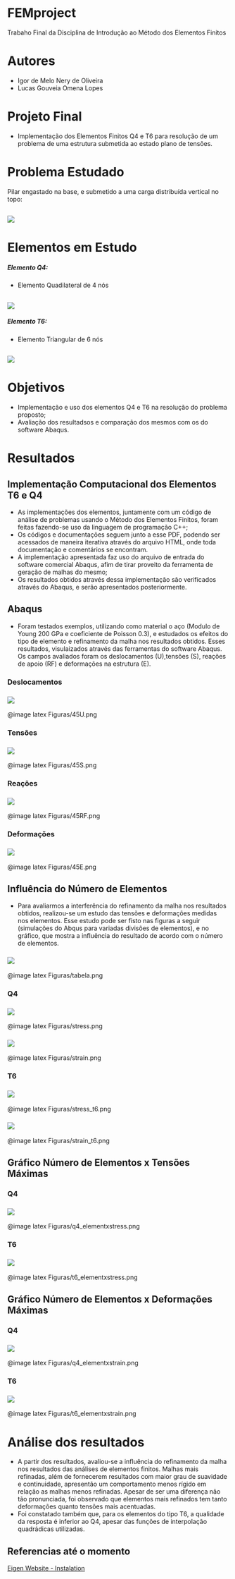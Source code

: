 <!-- $theme: gaia -->
# FEMproject
  Trabaho Final da Disciplina de Introdução ao Método dos Elementos Finitos

# Autores 
  * Igor de Melo Nery de Oliveira
  * Lucas Gouveia Omena Lopes

# Projeto Final

* Implementação dos Elementos Finitos Q4 e T6 para resolução de um problema de uma estrutura submetida ao estado plano de tensões.

# Problema Estudado

Pilar engastado na base, e submetido a uma carga distribuída vertical no topo:

##  ![](/Figuras/problema.png)


# Elementos em Estudo 

##### Elemento Q4:
* Elemento Quadilateral de 4 nós

##  ![](/Figuras/elementQ4.png)

##### Elemento T6:
* Elemento Triangular de 6 nós

##  ![](/Figuras/T6.png)


# Objetivos

* Implementação e uso dos elementos Q4 e T6 na resolução do problema proposto;
* Avaliação dos resultadsos e comparação dos mesmos com os do software Abaqus.


# Resultados

## Implementação Computacional dos Elementos T6 e Q4

* As implementações dos elementos, juntamente com um código de análise de problemas usando o Método dos Elementos Finitos, foram feitas fazendo-se uso da linguagem de programação C++;
* Os códigos e documentações seguem junto a esse PDF, podendo ser acessados de maneira iterativa através do arquivo HTML, onde toda documentação e comentários se encontram.
* A implementação apresentada faz uso do arquivo de entrada do software comercial Abaqus, afim de tirar proveito da ferramenta de geração de malhas do mesmo;
* Os resultados obtidos através dessa implementação são verificados através do Abaqus, e serão apresentados posteriormente.

## Abaqus

* Foram testados exemplos, utilizando como material o aço (Modulo de Young 200 GPa e coeficiente de Poisson 0.3), e estudados os efeitos do tipo de elemento e refinamento da malha nos resultados obtidos. Esses resultados, visulaizados através das ferramentas do software Abaqus. Os campos avaliados foram os deslocamentos (U),tensões (S), reações de apoio (RF) e deformações na estrutura (E).

### Deslocamentos
###  ![](Figuras/45U.png)
@image latex Figuras/45U.png

### Tensões
###  ![](Figuras/45S.png)
@image latex Figuras/45S.png

### Reações
###  ![](Figuras/45RF.png)
@image latex Figuras/45RF.png

### Deformações
###  ![](Figuras/45E.png)
@image latex Figuras/45E.png

## Influência do Número de Elementos
* Para avaliarmos a interferência do refinamento da malha nos resultados obtidos, realizou-se um estudo das tensões e deformações medidas nos elementos. Esse estudo pode ser fisto nas figuras a seguir (simulações do Abqus para variadas divisões de elementos), e no gráfico, que mostra a influência do resultado de acordo com o número de elementos.

###  ![](Figuras/tabela.png)
@image latex Figuras/tabela.png

### Q4
###  ![](Figuras/stress.png)
@image latex Figuras/stress.png

###  ![](Figuras/strain.png)
@image latex Figuras/strain.png

### T6
###  ![](Figuras/stress_t6.png)
@image latex Figuras/stress_t6.png

###  ![](Figuras/strain_t6.png)
@image latex Figuras/strain_t6.png

## Gráfico Número de Elementos x Tensões Máximas

### Q4
###  ![](Figuras/q4_elementxstress.png)
@image latex Figuras/q4_elementxstress.png


### T6
###  ![](Figuras/t6_elementxstress.png)
@image latex Figuras/t6_elementxstress.png

## Gráfico Número de Elementos x Deformações Máximas

### Q4
###  ![](Figuras/q4_elementxstrain.png)
@image latex Figuras/q4_elementxstrain.png


### T6
###  ![](Figuras/t6_elementxstrain.png)
@image latex Figuras/t6_elementxstrain.png


# Análise dos resultados

* A partir dos resultados, avaliou-se a influência do refinamento da malha nos resultados das análises de elementos finitos. Malhas mais refinadas, além de fornecerem resultados com maior grau de suavidade e continuidade, apresentão um comportamento menos rígido em relação as malhas menos refinadas. Apesar de ser uma diferença não tão pronunciada, foi observado que elementos mais refinados tem tanto deformações quanto tensões mais acentuadas.
* Foi constatado também que, para os elementos do tipo T6, a qualidade da resposta é inferior ao Q4, apesar das funções de interpolação quadrádicas utilizadas.


## Referencias até o momento

[Eigen Website - Instalation](http://eigen.tuxfamily.org/index.php?title=IDEs#Visual_Studio)
